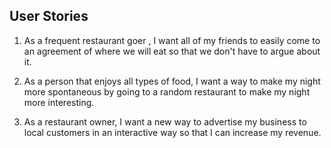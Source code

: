 ## User Stories

1. As a frequent restaurant goer , I want all of my friends to easily come to an agreement of where we will eat so that we don't have to argue about it.

2. As a person that enjoys all types of food, I want a way to make my night more spontaneous by going to a random restaurant to make my night more interesting.

3. As a restaurant owner, I want a new way to advertise my business to local customers in an interactive way so that I can increase my revenue.
